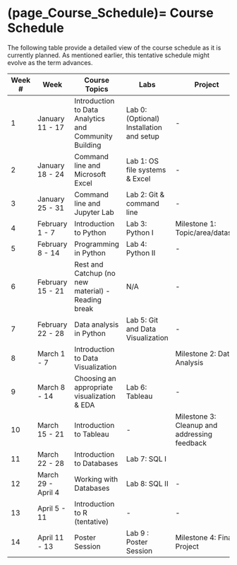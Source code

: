 (page_Course_Schedule)=
Course Schedule
=======================

The following table provide a detailed view of the course schedule as it is currently planned. As mentioned earlier, this tentative schedule might evolve as the term advances.

| Week # | Week               | Course Topics                                         | Labs                                     | Project                                      | Test         | Test Concepts               |
| ------ | ------------------ | ----------------------------------------------------- | ---------------------------------------- | -------------------------------------------- | ------------ | --------------------------- |
| 1      | January 11 - 17    | Introduction to Data Analytics and Community Building | Lab 0: (Optional) Installation and setup | -                                            | -            | -                           |
| 2      | January 18 - 24    | Command line and Microsoft Excel                      | Lab 1: OS file systems & Excel           | -                                            | -            | -                           |
| 3      | January 25 - 31    | Command line and Jupyter Lab                          | Lab 2: Git & command line                | -                                            | Test 1       | Git; OS and Excel           |
| 4      | February 1 - 7     | Introduction to Python                                | Lab 3: Python I                          | Milestone 1: Topic/area/dataset              | Bonus Test 1 | -                           |
| 5      | February 8 - 14    | Programming in Python                                 | Lab 4: Python II                         | -                                            | Test 2       | General Python              |
| 6      | February 15 - 21   | Rest and Catchup (no new material) - Reading break    | N/A                                      | -                                            | Bonus Test 2 | -                           |
| 7      | February 22 - 28   | Data analysis in Python                               | Lab 5: Git and Data Visualization        | -                                            | -            | -                           |
| 8      | March 1 - 7        | Introduction to Data Visualization                    |                                          | Milestone 2: Data Analysis                   | Test 3       | Pandas and Python Functions |
| 9      | March 8 - 14       | Choosing an appropriate visualization & EDA           | Lab 6: Tableau                           | -                                            | Bonus Test 3 | -                           |
| 10     | March 15 - 21      | Introduction to Tableau                               | -                                        | Milestone 3: Cleanup and addressing feedback | Test 4       | Data Visualizations         |
| 11     | March 22 - 28      | Introduction to Databases                             | Lab 7: SQL I                             |                                              | Bonus Test 4 | -                           |
| 12     | March 29 - April 4 | Working with Databases                                | Lab 8: SQL II                            | -                                            | Test 5       | Databases                   |
| 13     | April 5 - 11       | Introduction to R (tentative)                         | -                                        | -                                            | Bonus Test 5 | -                           |
| 14     | April 11 - 13      | Poster Session                                        | Lab 9 : Poster Session                   | Milestone 4: Final Project                   |              |                             |


